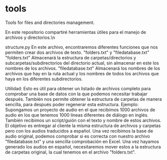 # tools
Tools for files and directories management.

En este repositorio compartiré herramientas útiles para el manejo de archivos y directorios.\n

structure.py
  En este archivo, encontraremos diferentes funciones que nos permiten crear dos archivos de texto. "folders.txt" y "filedatabase.txt"
  "folders.txt"
     Almacenará la estructura de carpetas/directorios y subcarpetas/subdirectorios del directorio actual, sin almacenar en este los nombres de los archivos.
  "filedatabase.txt"
     Almacenará los nombres de los archivos que hay en la ruta actual y los nombres de todos los archivos que haya en los diferentes subdirectorios.

  Utilidad:
    Esto es útil para obtener un listado de archivos completo para comprobar una base de datos con la que podemos necesitar trabajar después.
    También nos permite obtener la estructura de carpetas de manera sencilla, para después poder regenerar esta estructura.
    Ejemplo:
      Supongamos un proyecto de audio en el que recibimos 1000 archivos de audio en los que tenemos 1000 líneas diferentes de diálogo en inglés.
      También recibimos un script/guión con el texto y nombre de estos archivos.
      El objetivo es entregar al cliente la misma estructura de archivos y carpetas pero con los audios traducidos a español.
      Una vez recibimos la base de audio original, podemos comprobar si es correcta con nuestro archivo "filedatabase.txt" y una sencilla comprobación en Excel.
      Una vez hayamos generado los audios en español, necesitaremos mover estos a la estructura de carpetas original, la cual tenemos en el archivo "folders.txt".

